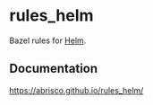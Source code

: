 # rules_helm

Bazel rules for [Helm](https://helm.sh/).

## Documentation

https://abrisco.github.io/rules_helm/
